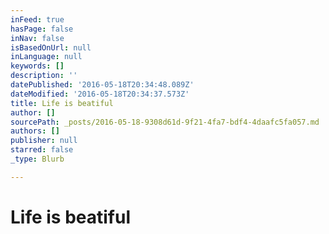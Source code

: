 ```yaml
---
inFeed: true
hasPage: false
inNav: false
isBasedOnUrl: null
inLanguage: null
keywords: []
description: ''
datePublished: '2016-05-18T20:34:48.089Z'
dateModified: '2016-05-18T20:34:37.573Z'
title: Life is beatiful
author: []
sourcePath: _posts/2016-05-18-9308d61d-9f21-4fa7-bdf4-4daafc5fa057.md
authors: []
publisher: null
starred: false
_type: Blurb

---
```

# Life is beatiful